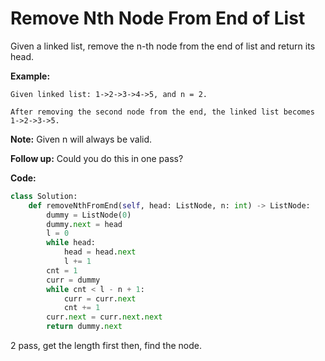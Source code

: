 # Remove Nth Node From End of List

Given a linked list, remove the n-th node from the end of list and return its head.

**Example:**

```
Given linked list: 1->2->3->4->5, and n = 2.

After removing the second node from the end, the linked list becomes 1->2->3->5.
```

**Note:**
Given n will always be valid.

**Follow up:**
Could you do this in one pass?

**Code:**

```python
class Solution:
    def removeNthFromEnd(self, head: ListNode, n: int) -> ListNode:
        dummy = ListNode(0)
        dummy.next = head
        l = 0
        while head:
            head = head.next
            l += 1
        cnt = 1
        curr = dummy
        while cnt < l - n + 1:
            curr = curr.next
            cnt += 1
        curr.next = curr.next.next
        return dummy.next
```
2 pass, get the length first then, find the node.
